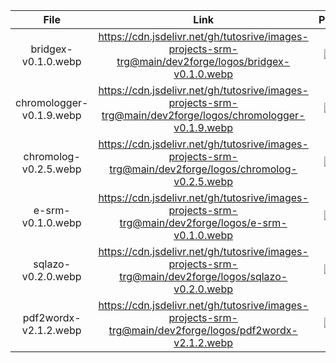 | File | Link | Preview |
| :--: | :--: | :--: |
| bridgex-v0.1.0.webp | https://cdn.jsdelivr.net/gh/tutosrive/images-projects-srm-trg@main/dev2forge/logos/bridgex-v0.1.0.webp | ![img](https://cdn.jsdelivr.net/gh/tutosrive/images-projects-srm-trg@main/dev2forge/logos/bridgex-v0.1.0.webp) |
| chromologger-v0.1.9.webp | https://cdn.jsdelivr.net/gh/tutosrive/images-projects-srm-trg@main/dev2forge/logos/chromologger-v0.1.9.webp | ![img](https://cdn.jsdelivr.net/gh/tutosrive/images-projects-srm-trg@main/dev2forge/logos/chromologger-v0.1.9.webp) |
| chromolog-v0.2.5.webp | https://cdn.jsdelivr.net/gh/tutosrive/images-projects-srm-trg@main/dev2forge/logos/chromolog-v0.2.5.webp | ![img](https://cdn.jsdelivr.net/gh/tutosrive/images-projects-srm-trg@main/dev2forge/logos/chromolog-v0.2.5.webp) |
| e-srm-v0.1.0.webp | https://cdn.jsdelivr.net/gh/tutosrive/images-projects-srm-trg@main/dev2forge/logos/e-srm-v0.1.0.webp | ![img](https://cdn.jsdelivr.net/gh/tutosrive/images-projects-srm-trg@main/dev2forge/logos/e-srm-v0.1.0.webp) |
| sqlazo-v0.2.0.webp | https://cdn.jsdelivr.net/gh/tutosrive/images-projects-srm-trg@main/dev2forge/logos/sqlazo-v0.2.0.webp | ![img](https://cdn.jsdelivr.net/gh/tutosrive/images-projects-srm-trg@main/dev2forge/logos/sqlazo-v0.2.0.webp) |
| pdf2wordx-v2.1.2.webp | https://cdn.jsdelivr.net/gh/tutosrive/images-projects-srm-trg@main/dev2forge/logos/pdf2wordx-v2.1.2.webp | ![img](https://cdn.jsdelivr.net/gh/tutosrive/images-projects-srm-trg@main/dev2forge/logos/pdf2wordx-v2.1.2.webp) |